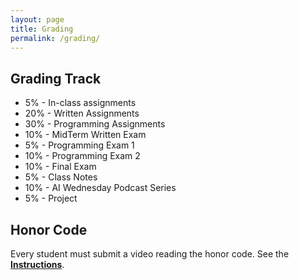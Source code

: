 ```yaml
---
layout: page
title: Grading
permalink: /grading/
---
```


## Grading Track
* 5%  - In-class assignments
* 20% - Written Assignments
* 30% - Programming Assignments
* 10% - MidTerm Written Exam
* 5%  - Programming Exam 1
* 10% - Programming Exam 2
* 10% - Final Exam
* 5%  - Class Notes
* 10% - AI Wednesday Podcast Series 
* 5% - Project

## Honor Code
Every student must submit a video reading the honor code. 
See the [**Instructions**](../static_files/docs/Honor-Code.pdf).